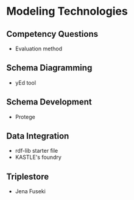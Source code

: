 # Modeling Technologies

## Competency Questions
* Evaluation method

## Schema Diagramming
* yEd tool

## Schema Development
* Protege

## Data Integration
* rdf-lib starter file
* KASTLE's foundry

## Triplestore
* Jena Fuseki

